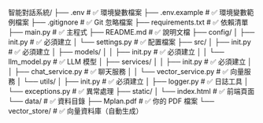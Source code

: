 智能對話系統/
├── .env                     # ✅ 環境變數檔案
├── .env.example            # ✅ 環境變數範例檔案
├── .gitignore              # ✅ Git 忽略檔案
├── requirements.txt        # ✅ 依賴清單
├── main.py                 # ✅ 主程式
├── README.md              # ✅ 說明文檔
├── config/
│   ├── init.py         # ✅ 必須建立
│   └── settings.py         # ✅ 配置檔案
├── src/
│   ├── init.py         # ✅ 必須建立
│   ├── models/
│   │   ├── init.py     # ✅ 必須建立
│   │   └── llm_model.py    # ✅ LLM 模型
│   ├── services/
│   │   ├── init.py     # ✅ 必須建立
│   │   ├── chat_service.py # ✅ 聊天服務
│   │   └── vector_service.py # ✅ 向量服務
│   └── utils/
│       ├── init.py     # ✅ 必須建立
│       ├── logger.py       # ✅ 日誌工具
│       └── exceptions.py   # ✅ 異常處理
├── static/
│   └── index.html          # ✅ 前端頁面
└── data/                   # ✅ 資料目錄
    ├── Mplan.pdf          # ✅ 你的 PDF 檔案
    └── vector_store/       # ✅ 向量資料庫（自動生成）